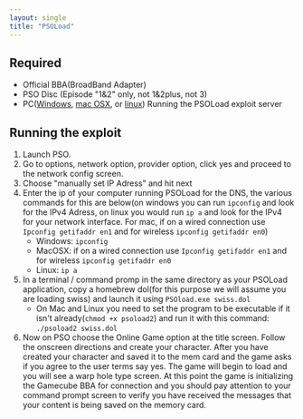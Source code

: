 ```yaml
---
layout: single
title: "PSOLoad"
---
```

## Required
* Official BBA(BroadBand Adapter)
* PSO Disc (Episode "1&2" only, not 1&2plus, not 3)
* PC([Windows](/files/psoload/PSOLoad_Win.zip), [mac OSX](/files/psoload/PSOLoad_Mac.zip), or [linux](/files/psoload/PSOLoad_Linux.zip)) Running the PSOLoad exploit server

## Running the exploit

1. Launch PSO.
2. Go to options, network option, provider option, click yes and proceed to the network config screen.
3. Choose "manually set IP Adress" and hit next
4. Enter the ip of your computer running PSOLoad for the DNS, the various commands for this are below(on windows you can run `ipconfig` and look for the IPv4 Adress, on linux you would run `ip a` and look for the IPv4 for your network interface. For mac, if on a wired connection use `Ipconfig getifaddr en1` and for wireless `ipconfig getifaddr en0`)
    * Windows: `ipconfig`
    * MacOSX: if on a wired connection use `Ipconfig getifaddr en1` and for wireless `ipconfig getifaddr en0`
    * Linux: `ip a`
5. In a terminal / command promp in the same directory as your PSOLoad application, copy a homebrew dol(for this purpose we will assume you are loading swiss) and launch it using `PSOload.exe swiss.dol`
    * On Mac and Linux you need to set the program to be executable if it isn't already(`chmod +x psoload2`) and run it with this command: `./psoload2 swiss.dol`
6. Now on PSO choose the Online Game option at the title screen. Follow the onscreen directions and create your character. After you have created your character and saved it to the mem card and the game asks if you agree to the user terms say yes. The game will begin to load and you will see a warp hole type screen. At this point the game is initializing the Gamecube BBA for connection and you should pay attention to your command prompt screen to verify you have received the messages that your content is being saved on the memory card.